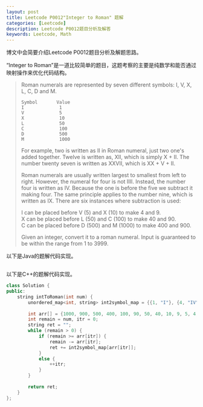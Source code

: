 ```yaml
---
layout: post
title: Leetcode P0012"Integer to Roman" 题解
categories: [Leetcode]
description: Leetcode P0012题目分析及解答
keywords: Leetcode, Math
---
```


博文中会简要介绍Leetcode P0012题目分析及解题思路。  

“Integer to Roman”是一道比较简单的题目，这题考察的主要是纯数学和能否通过映射操作来优化代码结构。

> Roman numerals are represented by seven different symbols: I, V, X, L, C, D and M.
> ```
> Symbol       Value
> I             1
> V             5
> X             10
> L             50
> C             100
> D             500
> M             1000
> ```
> For example, two is written as II in Roman numeral, just two one's added together. Twelve is written as, XII, which is simply X + II. The number twenty seven is written as XXVII, which is XX + V + II.
> 
> Roman numerals are usually written largest to smallest from left to right. However, the numeral for four is not IIII. Instead, the number four is written as IV. Because the one is before the five we subtract it making four. The same principle applies to the number nine, which is written as IX. There are six instances where subtraction is used:
> 
> I can be placed before V (5) and X (10) to make 4 and 9.  
> X can be placed before L (50) and C (100) to make 40 and 90.  
> C can be placed before D (500) and M (1000) to make 400 and 900.  
> 
> Given an integer, convert it to a roman numeral. Input is guaranteed to be within the range from 1 to 3999.

以下是Java的题解代码实现。
```java

```

以下是C++的题解代码实现。
```c++
class Solution {
public:
    string intToRoman(int num) {
        unordered_map<int, string> int2symbol_map = {{1, "I"}, {4, "IV"}, {5, "V"}, {9, "IX"},{10, "X"}, {40, "XL"}, {50, "L"},{90, "XC"},{100, "C"}, {400, "CD"},{500, "D"},{900, "CM"}, {1000, "M"}};
        
        int arr[] = {1000, 900, 500, 400, 100, 90, 50, 40, 10, 9, 5, 4, 1};
        int remain = num, itr = 0;
        string ret = "";
        while (remain > 0) {
            if (remain >= arr[itr]) {
                remain -= arr[itr];
                ret += int2symbol_map[arr[itr]];
            }
            else {
                ++itr;
            }
        }
        
        return ret;
    }
};
```